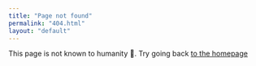 ```yaml
---
title: "Page not found"
permalink: "404.html"
layout: "default"
---
```


This page is not known to humanity 🥺. Try going back [to the homepage](/)
